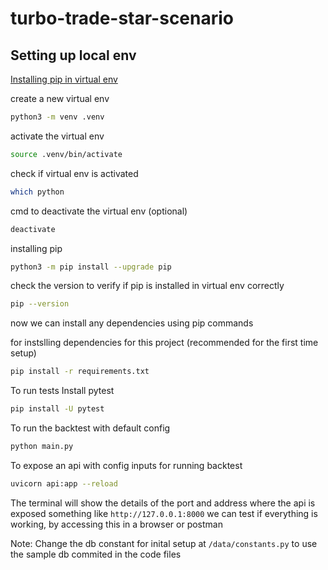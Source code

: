 # turbo-trade-star-scenario

## Setting up local env

[Installing pip in virtual env](https://packaging.python.org/en/latest/guides/installing-using-pip-and-virtual-environments/)

create a new virtual env
```bash
python3 -m venv .venv
```

activate the virtual env
```bash
source .venv/bin/activate
```

check if virtual env is activated
```bash
which python
```

cmd to deactivate the virtual env (optional)
```bash
deactivate
```

installing pip
```bash
python3 -m pip install --upgrade pip
```

check the version to verify if pip is installed in virtual env correctly

```bash
pip --version
```

now we can install any dependencies using pip commands

for instslling dependencies for this project (recommended for the first time setup)
```bash
pip install -r requirements.txt
```

To run tests
Install pytest
```bash
pip install -U pytest
```

To run the backtest with default config
```bash
python main.py
```

To expose an api with config inputs for running backtest
```bash
uvicorn api:app --reload
```
The terminal will show the details of the port and address where the api is exposed
something like `http://127.0.0.1:8000`
we can test if everything is working, by accessing this in a browser or postman

Note: Change the db constant for inital setup at `/data/constants.py` to use the sample db commited in the code files
